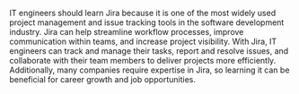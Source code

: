 IT engineers should learn Jira because it is one of the most widely used project management and issue tracking tools in the software development industry. Jira can help streamline workflow processes, improve communication within teams, and increase project visibility. With Jira, IT engineers can track and manage their tasks, report and resolve issues, and collaborate with their team members to deliver projects more efficiently. Additionally, many companies require expertise in Jira, so learning it can be beneficial for career growth and job opportunities.
